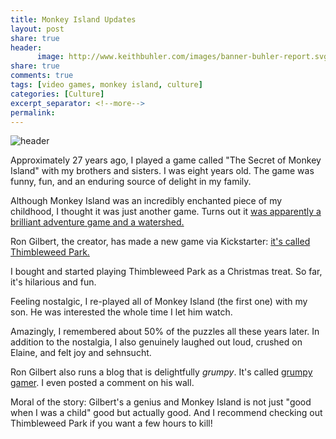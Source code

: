 ```yaml
---
title: Monkey Island Updates
layout: post
share: true
header:
      image: http://www.keithbuhler.com/images/banner-buhler-report.svg
share: true
comments: true
tags: [video games, monkey island, culture]
categories: [Culture]
excerpt_separator: <!--more-->
permalink: 
---
```


![header](https://pbs.twimg.com/media/Bp3nUBYCcAAW80Q.jpg)

Approximately 27 years ago, I played a game called "The Secret of Monkey Island" with my brothers and sisters. I was eight years old. The game was funny, fun, and an enduring source of delight in my family. 


Although Monkey Island was an incredibly enchanted piece of my childhood, I thought it was just another game. Turns out it [was apparently a brilliant adventure game and a watershed.](https://www.filfre.net/2017/03/monkey-island-or-how-ron-gilbert-made-an-adventure-game-that-didnt-suck/) 

Ron Gilbert, the creator, has made a new game via Kickstarter: [it's called Thimbleweed Park.](https://thimbleweedpark.com/) 


I bought and started playing Thimbleweed Park as a Christmas treat. So far, it's hilarious and fun. 

Feeling nostalgic, I re-played all of Monkey Island (the first one) with my son. He was interested the whole time I let him watch. 

Amazingly, I remembered about 50% of the puzzles all these years later. In addition to the nostalgia, I also genuinely laughed out loud, crushed on Elaine, and felt joy and sehnsucht. 


Ron Gilbert also runs a blog that is delightfully *grumpy*. It's called [grumpy gamer](https://grumpygamer.com/). I even posted a comment on his wall. 


Moral of the story: Gilbert's a genius and Monkey Island is not just "good when I was a child" good but actually good. And I recommend checking out Thimbleweed Park if you want a few hours to kill!